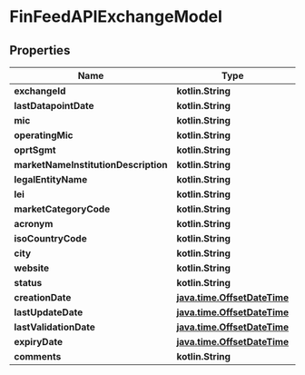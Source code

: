 
# FinFeedAPIExchangeModel

## Properties
| Name | Type | Description | Notes |
| ------------ | ------------- | ------------- | ------------- |
| **exchangeId** | **kotlin.String** |  |  [optional] |
| **lastDatapointDate** | **kotlin.String** |  |  [optional] |
| **mic** | **kotlin.String** |  |  [optional] |
| **operatingMic** | **kotlin.String** |  |  [optional] |
| **oprtSgmt** | **kotlin.String** |  |  [optional] |
| **marketNameInstitutionDescription** | **kotlin.String** |  |  [optional] |
| **legalEntityName** | **kotlin.String** |  |  [optional] |
| **lei** | **kotlin.String** |  |  [optional] |
| **marketCategoryCode** | **kotlin.String** |  |  [optional] |
| **acronym** | **kotlin.String** |  |  [optional] |
| **isoCountryCode** | **kotlin.String** |  |  [optional] |
| **city** | **kotlin.String** |  |  [optional] |
| **website** | **kotlin.String** |  |  [optional] |
| **status** | **kotlin.String** |  |  [optional] |
| **creationDate** | [**java.time.OffsetDateTime**](java.time.OffsetDateTime.md) |  |  [optional] |
| **lastUpdateDate** | [**java.time.OffsetDateTime**](java.time.OffsetDateTime.md) |  |  [optional] |
| **lastValidationDate** | [**java.time.OffsetDateTime**](java.time.OffsetDateTime.md) |  |  [optional] |
| **expiryDate** | [**java.time.OffsetDateTime**](java.time.OffsetDateTime.md) |  |  [optional] |
| **comments** | **kotlin.String** |  |  [optional] |



